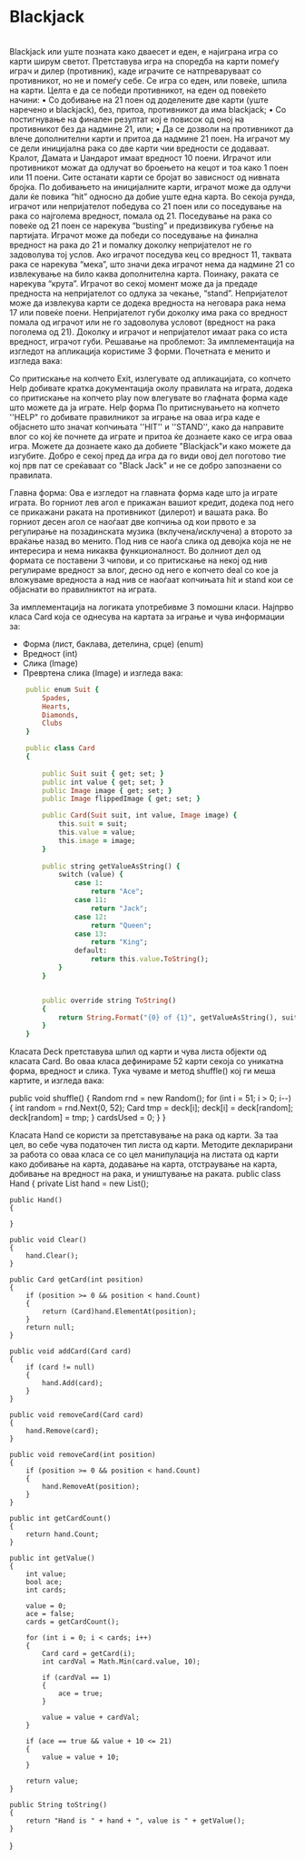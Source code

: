 # Blackjack
<br>
Blackjack или уште позната како дваесет и еден, е најиграна игра со карти ширум светот. Претставува игра на споредба на карти помеѓу играч и дилер (противник), каде играчите се натпреваруваат со противникот, но не и помеѓу себе. Се игра со еден, или повеќе, шпила на карти.
Целта е да се победи противникот, на еден од повеќето начини:
•	Со добивање на 21 поен од доделените две карти (уште наречено и blackjack), без, притоа, противникот да има blackjack;
•	Со постигнување на финален резултат кој е повисок од оној на противникот без да надмине 21, или;
•	Да се дозволи на противникот да влече дополнителни карти и притоа да надмине 21 поен.
На играчот му се дели иницијална рака со две карти чии вредности се додаваат. Кралот, Дамата и Џандарот имаат вредност 10 поени. Играчот или противникот можат да одлучат во броењето на кецот и тоа како 1 поен или 11 поени. Сите останати карти се бројат во зависност од нивната бројка. По добивањето на иницијалните карти, играчот може да одлучи дали ќе повика “hit” односно да добие уште една карта. Во секоја рунда, играчот или непријателот победува со 21 поен или со поседување на рака со најголема вредност, помала од 21. Поседување на рака со повеќе од 21 поен се нарекува “busting” и предизвикува губење на партијата. Играчот може да победи со поседување на финална вредност на рака до 21 и помалку доколку непријателот не го задоволува тој услов. Ако играчот поседува кец со вредност 11, таквата рака се нарекува “мека”, што значи дека играчот нема да надмине 21 со извлекување на било каква дополнителна карта. Поинаку, раката се нарекува “крута”. Играчот во секој момент може да ја предаде предноста на непријателот со одлука за чекање, “stand”.
Непријателот може да извлекува карти се додека вредноста на неговара рака нема 17 или повеќе поени. Непријателот губи доколку има рака со вредност помала од играчот или не го задоволува условот (вредност на рака поголема од 21). Доколку и играчот и непријателот имаат рака со иста вредност, играчот губи.
Решавање на проблемот:
За имплементација на изгледот на апликација користиме 3 форми. Почетната е менито и изгледа вака:
 
Со притискање на копчето Exit, излегувате од апликацијата, со копчето Help добивате кратка документација околу правилата на играта, додека со притискање на копчето play now влегувате во глафната форма каде што можете да ја играте.
Help форма
По притиснувањето на копчето ''HELP" го добивате правилникот за играње на оваа игра каде е објаснето што значат копчињата ''HIT'' и ''STAND'', како да направите влог со кој ќе почнете да играте и притоа ќе дознаете како се игра оваа игра. Можете да дознаете како да добиете "Blackjack"и како можете да изгубите. Добро е секој пред да игра да го види овој дел поготово тие кој прв пат се среќаваат со "Black Jack" и не се добро запознаени со правилата.
 



Главна форма:
Ова е изгледот на главната форма каде што ја играте играта. Во горниот лев агол е прикажан вашиот кредит, додека под него се прикажани раката на противникот (дилерот) и вашата рака. Во горниот десен агол се наоѓаат две копчиња од кои првото е за регулирање на позадинската музика (вклучена/исклучена) а второто за враќање назад во менито. Под нив се наоѓа слика од девојка која не не интересира и нема никаква функционалност. Во долниот дел од формата се поставени 3 чипови, и со притискање на некој од нив регулираме вредност за влог, десно од него е копчето deal со кое ја вложуваме вредноста а над нив се наоѓаат копчињата hit и stand кои се објаснати во правилниктот на играта.
 

За имплементација на логиката употребивме 3 помошни класи. Најпрво класа Card која се однесува на картата за играње и чува информации за:
-	Форма (лист, баклава, детелина, срце) (enum)
-	Вредност (int)
-	Слика (Image)
-	Превртена слика (Image)
и изгледа вака:


```ruby
    public enum Suit { 
        Spades,
        Hearts,
        Diamonds,
        Clubs
    }

    public class Card
    {
        
        public Suit suit { get; set; }
        public int value { get; set; }
        public Image image { get; set; }
        public Image flippedImage { get; set; }

        public Card(Suit suit, int value, Image image) {
            this.suit = suit;
            this.value = value;
            this.image = image;
        }
        
        public string getValueAsString() {
            switch (value) { 
                case 1:
                    return "Ace";
                case 11:
                    return "Jack";
                case 12:
                    return "Queen";
                case 13:
                    return "King";
                default:
                    return this.value.ToString();
            }
        }


        public override string ToString()
        {
            return String.Format("{0} of {1}", getValueAsString(), suit);
        }
    }

```




Класата Deck претставува шпил од карти и чува листа објекти од класата Card. Во оваа класа дефинираме 52 карти секоја со уникатна форма, вредност и слика. Тука чуваме и метод shuffle() кој ги меша картите, и изгледа вака: 

public void shuffle() {
            Random rnd = new Random();
            for (int i = 51; i > 0; i--) {
                int random = rnd.Next(0, 52);
                Card tmp = deck[i];
                deck[i] = deck[random];
                deck[random] = tmp;
            }
            cardsUsed = 0;
        } 
}


Класата Hand се користи за претставување на рака од карти. За таа цел, во себе чува податочен тип листа од карти. Методите декларирани за работа со оваа класа се со цел манипулација на листата од карти како добивање на карта,  додавање на карта, отстраување на карта, добивање на вредност на рака, и уништување на раката.
public class Hand
{
    private List<Card> hand = new List<Card>();

    public Hand()
    {

    }

    public void Clear()
    {
        hand.Clear();
    }

    public Card getCard(int position)
    {
        if (position >= 0 && position < hand.Count)
        {
            return (Card)hand.ElementAt(position);
        }
        return null;
    }

    public void addCard(Card card)
    {
        if (card != null)
        {
            hand.Add(card);
        }
    }

    public void removeCard(Card card)
    {
        hand.Remove(card);
    }

    public void removeCard(int position)
    {
        if (position >= 0 && position < hand.Count)
        {
            hand.RemoveAt(position);
        }
    }

    public int getCardCount()
    {
        return hand.Count;
    }

    public int getValue()
    {
        int value;
        bool ace;
        int cards;

        value = 0;
        ace = false;
        cards = getCardCount();

        for (int i = 0; i < cards; i++)
        {
            Card card = getCard(i);
            int cardVal = Math.Min(card.value, 10);

            if (cardVal == 1)
            {
                ace = true;
            }

            value = value + cardVal;
        }

        if (ace == true && value + 10 <= 21)
        {
            value = value + 10;
        }

        return value;
    }

    public String toString()
    {
        return "Hand is " + hand + ", value is " + getValue();
    }
}




